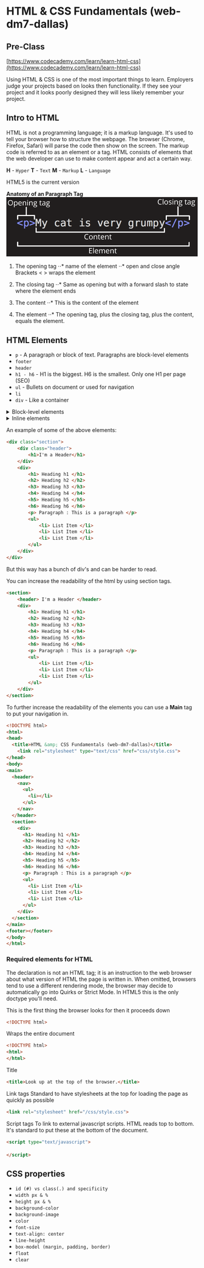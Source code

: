 # HTML &amp; CSS Fundamentals (web-dm7-dallas)


## Pre-Class
[https://www.codecademy.com/learn/learn-html-css](https://www.codecademy.com/learn/learn-html-css)

Using HTML & CSS is one of the most important things to learn. Employers judge your projects based on looks then functionality. If they see your project and it looks poorly designed they will less likely remember your project.

## Intro to HTML
HTML is not a programming language; it is a markup language. It's used to tell your browser how to structure the webpage. The browser (Chrome, Firefox, Safari) will parse the code then show on the screen. The markup code is referred to as an element or a tag.
HTML consists of elements that the web developer can use to make content appear and act a certain way.


**H** - `Hyper`
**T** - `Text`
**M** - `Markup`
**L** - `Language`

HTML5 is the current version

**Anatomy of an Paragraph Tag**
![alt tag](https://raw.githubusercontent.com/McKmillions/web-dm7-dallas_html-css_fundamentals/master/img/anatomy-of-an-paragraph-element.png)

1. The opening tag
⋅⋅* name of the element
⋅⋅* open and close angle Brackets < > wraps the element

2. The closing tag
⋅⋅* Same as opening but with a forward slash to state where the element ends

3. The content
⋅⋅* This is the content of the element

4. The element
⋅⋅* The opening tag, plus the closing tag, plus the content, equals the element.



## HTML Elements
* `p` - A paragraph or block of text. Paragraphs are block-level elements
* `footer`
* `header`
* `h1 - h6` - H1 is the biggest. H6 is the smallest. Only one H1 per page (SEO)
* `ul` - Bullets on document or used for navigation
* `li`
* `div` - Like a container

<details>
<summary>Block-level elements</summary>

HTML elements are usually either "block-level" elements or "inline" elements. A block-level element occupies the entire space of its parent element (container), thereby creating a "block." Browsers typically display the block-level element with a newline both before and after the element. You can visualize them as a stack of boxes.


Tag | Description
------------ | -------------
&lt;address&gt; | Contact information.
&lt;article&gt; | Article content.
&lt;aside&gt; | Aside content.
&lt;blockquote&gt; | Long ("block") quotation.
&lt;canvas&gt; | Drawing canvas.
&lt;dd&gt; | Describes a term in a description list.
&lt;div&gt; | Document division.
&lt;dl&gt; | Description list.
&lt;dt&gt; | Description list term.
&lt;fieldset&gt; | Field set label.
&lt;figcaption&gt; | Figure caption.
&lt;figure&gt; | Groups media content with a caption (see &lt;figcaption&gt;).
&lt;footer&gt; | Section or page footer.
&lt;form&gt; | Input form.
&lt;h1&gt;, &lt;h2&gt;, &lt;h3&gt;, &lt;h4&gt;, &lt;h5&gt;, &lt;h6&gt; | Heading levels 1-6.
&lt;header&gt; | Section or page header.
&lt;hgroup&gt; | Groups header information.
&lt;hr&gt; | Horizontal rule (dividing line).
&lt;li&gt; | List item.
&lt;main&gt; | Contains the central content unique to this document.
&lt;nav&gt; | Contains navigation links.
&lt;noscript&gt; | Content to use if scripting is not supported or turned off.
&lt;ol&gt; | Ordered list.
&lt;output&gt; | Form output.
&lt;p&gt; | Paragraph.
&lt;pre&gt; | Preformatted text.
&lt;section&gt; | Section of a web page.
&lt;table&gt; | Table.
&lt;tfoot&gt; | Table footer.
&lt;ul&gt; | Unordered list.
&lt;video&gt; | Video player.
</details>

<details>
<summary>Inline elements</summary>

An inline element occupies only the space bounded by the tags that define the inline element. By default, inline elements do not begin with new line.


Tag | Description
------------ | -------------
&lt;a&gt; |Anchor.
&lt;b&gt; | Boldface.
&lt;big&gt; | Makes text one font size bigger.
&lt;i&gt; | Italicize.
&lt;small&gt; -| Makes text one font size smaller.
&lt;tt&gt; | Displays text in browser's default monotype font.
&lt;abbr&gt; | Abbreviation.
&lt;cite&gt; | Reference to a creative work.
&lt;code&gt; | Fragment of computer code.
&lt;dfn&gt; | Defining instance of a term.
&lt;em&gt; | Text that has stress emphasis.
&lt;kbd&gt; | User Input
&lt;strong&gt; | Gives text strong importance, and is typically displayed in bold.
&lt;samp&gt; | Element intended to identify sample output from a computer program.
&lt;time&gt; | Represents either a time on a 24-hour clock or a precise date in the Gregorian calendar
&lt;var&gt; | A variable in a mathematical expression or a programming context.
&lt;bdo&gt; | (bidirectional override) is used to override the current directionality of text.
&lt;br&gt; | Produces a line break in text (carriage-return).
&lt;img&gt; | Image in the document.
&lt;map&gt; | Defines an image map (a clickable link area).
&lt;object&gt; | External resource.
&lt;q&gt; | Indicates that the enclosed text is a short inline quotation.
&lt;script&gt; | Used to embed or reference an executable script.
&lt;span&gt; | A generic inline container for phrasing content. Used to group elements for styling.
&lt;sub&gt; | A span of text that should be displayed, lower, and often smaller, than the main span of text.
&lt;sup&gt; | A span of text that should be displayed, higher, and often smaller, than the main span of text.
&lt;button&gt; | Clickable button.
&lt;input&gt; | Used to create interactive controls for web-based forms in order to accept data from the user.
&lt;label&gt; | Caption for an item in a user interface.
&lt;select&gt; | A control that provides a menu of options.
&lt;textarea&gt; | Multi-line plain-text editing control.
</details>

An example of some of the above elements:
```html
<div class="section">
	<div class="header">
		<h1>I'm a Header</h1>
	</div>
	<div>
		<h1> Heading h1 </h1>
		<h2> Heading h2 </h2>
		<h3> Heading h3 </h3>
		<h4> Heading h4 </h4>
		<h5> Heading h5 </h5>
		<h6> Heading h6 </h6>
		<p> Paragraph : This is a paragraph </p>
		<ul>
			<li> List Item </li>
			<li> List Item </li>
			<li> List Item </li>
		</ul>
	</div>
</div>
```
But this way has a bunch of div's and can be harder to read.

You can increase the readability of the html by using section tags.
```html
<section>
	<header> I'm a Header </header>
	<div>
		<h1> Heading h1 </h1>
		<h2> Heading h2 </h2>
		<h3> Heading h3 </h3>
		<h4> Heading h4 </h4>
		<h5> Heading h5 </h5>
		<h6> Heading h6 </h6>
		<p> Paragraph : This is a paragraph </p>
		<ul>
			<li> List Item </li>
			<li> List Item </li>
			<li> List Item </li>
		</ul>
	</div>
</section>
```

To further increase the readability of the elements you can use a **Main** tag to put your navigation in.
```html
<!DOCTYPE html>
<html>
<head>
  <title>HTML &amp; CSS Fundamentals (web-dm7-dallas)</title>
	<link rel="stylesheet" type="text/css" href="css/style.css">
</head>
<body>
<main>
  <header>
    <nav>
      <ul>
        <li></li>
      </ul>
    </nav>
  </header>
  <section>
    <div>
      <h1> Heading h1 </h1>
      <h2> Heading h2 </h2>
      <h3> Heading h3 </h3>
      <h4> Heading h4 </h4>
      <h5> Heading h5 </h5>
      <h6> Heading h6 </h6>
      <p> Paragraph : This is a paragraph </p>
      <ul>
        <li> List Item </li>
        <li> List Item </li>
        <li> List Item </li>
      </ul>
    </div>
  </section>
</main>
<footer></footer>
</body>
</html>
```
### Required elements for HTML

The declaration is not an HTML tag; it is an instruction to the web browser about what version of HTML the page is written in. When omitted, browsers tend to use a different rendering mode, the browser may decide to automatically go into Quirks or Strict Mode. In HTML5 this is the only doctype you'll need.

This is the first thing the browser looks for then it proceeds down
```html
<!DOCTYPE html>
```
Wraps the entire document
```html
<!DOCTYPE html>
<html>
</html>
```

Title
```html
<title>Look up at the top of the browser.</title>
```

Link tags
Standard to have stylesheets at the top for loading the page as quickly as possible
```html
<link rel="stylesheet" href="/css/style.css">
```

Script tags
To link to external javascript scripts. HTML reads top to bottom. It's standard to put these at the bottom of the document.
```html
<script type="text/javascript">

</script>
```

## CSS properties
* `id (#) vs class(.) and specificity`
* `width px & %`
* `height px & %`
* `background-color`
* `background-image`
* `color`
* `font-size`
* `text-align: center`
* `line-height`
* `box-model (margin, padding, border)`
* `float`
* `clear`
